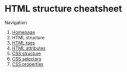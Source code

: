 # HTML structure cheatsheet

Navigation

1. [Homepage](../readme.md)
2. HTML structure
3. [HTML tags](html_tags.md)
4. [HTML attributes](html_attributes.md)
5. [CSS structure](css_structure.md)
6. [CSS selectors](css_selectors.md)
7. [CSS properties](css_properties.md)
